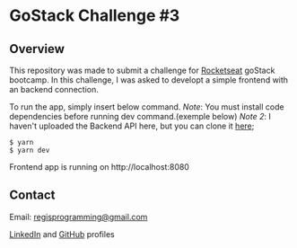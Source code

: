 # GoStack Challenge #3

## Overview 
  This repository was made to submit a challenge for [Rocketseat](https://rocketseat.com.br/) goStack bootcamp.
  In this challenge, I was asked to developt a simple frontend with an backend connection. 

  To run the app, simply insert below command. 
  *Note*: You must install code dependencies before running dev command.(exemple below)
  *Note 2*: I haven't uploaded the Backend API here, but you can clone it [here](https://github.com/regisfaria/gostack-secondChallenge);
  ``` shell
  $ yarn
  $ yarn dev
  ```

  Frontend app is running on http://localhost:8080 

## Contact
Email: regisprogramming@gmail.com

[LinkedIn](https://www.linkedin.com/in/regissfaria/) and [GitHub](https://github.com/regisfaria) profiles
